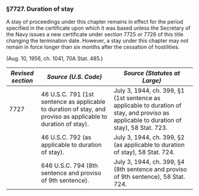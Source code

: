 ### §7727. Duration of stay ###

A stay of proceedings under this chapter remains in effect for the period specified in the certificate upon which it was based unless the Secretary of the Navy issues a new certificate under section 7725 or 7726 of this title changing the termination date. However, a stay under this chapter may not remain in force longer than six months after the cessation of hostilities.

(Aug. 10, 1956, ch. 1041, 70A Stat. 485.)

|*Revised section*|                                             *Source (U.S. Code)*                                             |                                                      *Source (Statutes at Large)*                                                      |
|-----------------|--------------------------------------------------------------------------------------------------------------|----------------------------------------------------------------------------------------------------------------------------------------|
|      7727       |46 U.S.C. 791 (1st sentence as applicable to duration of stay, and proviso as applicable to duration of stay).|July 3, 1944, ch. 399, §1 (1st sentence as applicable to duration of stay, and proviso as applicable to duration of stay), 58 Stat. 723.|
|                 |                              46 U.S.C. 792 (as applicable to duration of stay).                              |                              July 3, 1944, ch. 399, §2 (as applicable to duration of stay), 58 Stat. 724.                              |
|                 |                          646 U.S.C. 794 (8th sentence and proviso of 9th sentence).                          |                          July 3, 1944, ch. 399, §4 (8th sentence and proviso of 9th sentence), 58 Stat. 724.                           |